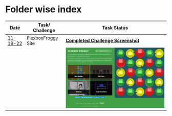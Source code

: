 # Folder wise index  

|Date| Task/ Challenge |Task Status
|--|--|--|
[11-19-22](./11-19-22%20Class/) |FlexboxFroggy Site |**[Completed Challenge Screenshot](./11-19-22%20Class/Flexboxfroggy.jpg)**
|||![Completed Challenge Screenshot](./11-19-22%20Class/Flexboxfroggy.png)|